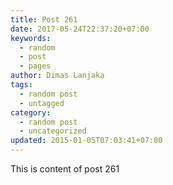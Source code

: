 ```yaml
---
title: Post 261
date: 2017-05-24T22:37:20+07:00
keywords:
  - random
  - post
  - pages
author: Dimas Lanjaka
tags:
  - random post
  - untagged
category:
  - random post
  - uncategorized
updated: 2015-01-05T07:03:41+07:00
---
```

This is content of post 261